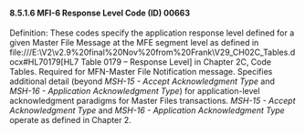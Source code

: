 #### 8.5.1.6 MFI-6 Response Level Code (ID) 00663

Definition: These codes specify the application response level defined for a given Master File Message at the MFE segment level as defined in file:///E:\V2\v2.9%20final%20Nov%20from%20Frank\V29_CH02C_Tables.docx#HL70179[HL7 Table 0179 – Response Level] in Chapter 2C, Code Tables. Required for MFN-Master File Notification message. Specifies additional detail (beyond _MSH-15 - Accept Acknowledgment Type_ and _MSH-16 - Application Acknowledgment Type_) for application-level acknowledgment paradigms for Master Files transactions. _MSH-15 - Accept Acknowledgment Type_ and _MSH-16 - Application Acknowledgment Type_ operate as defined in Chapter 2.

